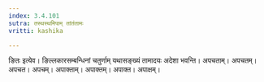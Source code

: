 ```yaml
---
index: 3.4.101
sutra: तस्थस्थमिपाम् तांतंतामः
vritti: kashika

---
```

ङितः इत्येव। ङिल्लकारसम्बन्धिनां चतुर्णाम् यथासङ्ख्यं तामादयः अदेशा भवन्ति। अपचताम्। अपचतम्। अपचत। अपचम्। अपाक्ताम्। अपाक्तम्। अपाक्त। अपाक्षम्।